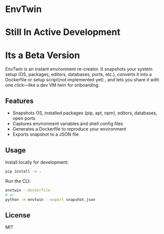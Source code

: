 # EnvTwin
# Still In Active Development
# Its a Beta Version

EnvTwin is an instant environment re-creator. It snapshots your system setup (OS, packages, editors, databases, ports, etc.), converts it into a Dockerfile or setup script(not implemented yet) , and lets you share it with one click—like a dev VM twin for onboarding.

## Features
- Snapshots OS, installed packages (pip, apt, npm), editors, databases, open ports
- Captures environment variables and shell config files
- Generates a Dockerfile to reproduce your environment
- Exports snapshot to a JSON file

## Usage

Install locally for development:

```sh
pip install -e .
```

Run the CLI:

```sh
envtwin --dockerfile
# or
python -m envtwin --export snapshot.json
```

## License
MIT
